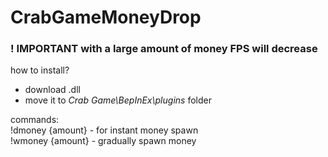 # CrabGameMoneyDrop
### ! IMPORTANT with a large amount of money FPS will decrease
how to install?
- download .dll
- move it to *Crab Game\BepInEx\plugins* folder

commands: <br/>
!dmoney {amount} - for instant money spawn<br/>
!wmoney {amount} - gradually spawn money
